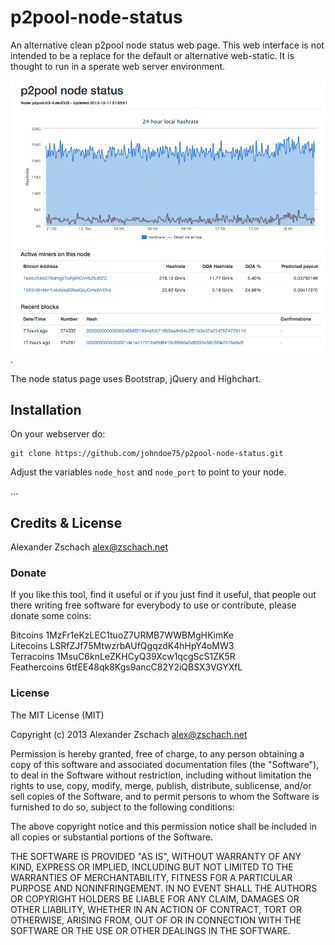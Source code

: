 p2pool-node-status
==================

An alternative clean p2pool node status web page.  This web interface is
not intended to be a replace for the default or alternative web-static. It
is thought to run in a sperate web server environment.

![Screenshot](img/screenshot.png).

The node status page uses Bootstrap, jQuery and Highchart.

## Installation

On your webserver do:

```
git clone https://github.com/johndoe75/p2pool-node-status.git
```

Adjust the variables `node_host` and `node_port` to point to your node.

…

## Credits & License

Alexander Zschach <alex@zschach.net>

### Donate

If you like this tool, find it useful or if you just find it useful, that people out there writing free software for everybody to use or contribute, please donate some coins:

Bitcoins 1MzFr1eKzLEC1tuoZ7URMB7WWBMgHKimKe   
Litecoins LSRfZJf75MtwzrbAUfQgqzdK4hHpY4oMW3   
Terracoins 1MsuC6knLeZKHCyQ39Xcw1qcgScS1ZK5R   
Feathercoins 6tfEE48qk8Kgs9ancC82Y2iQBSX3VGYXfL

### License

The MIT License (MIT)

Copyright (c) 2013 Alexander Zschach alex@zschach.net

Permission is hereby granted, free of charge, to any person obtaining a copy of this software and associated documentation files (the "Software"), to deal in the Software without restriction, including without limitation the rights to use, copy, modify, merge, publish, distribute, sublicense, and/or sell copies of the Software, and to permit persons to whom the Software is furnished to do so, subject to the following conditions:

The above copyright notice and this permission notice shall be included in all copies or substantial portions of the Software.

THE SOFTWARE IS PROVIDED "AS IS", WITHOUT WARRANTY OF ANY KIND, EXPRESS OR IMPLIED, INCLUDING BUT NOT LIMITED TO THE WARRANTIES OF MERCHANTABILITY, FITNESS FOR A PARTICULAR PURPOSE AND NONINFRINGEMENT. IN NO EVENT SHALL THE AUTHORS OR COPYRIGHT HOLDERS BE LIABLE FOR ANY CLAIM, DAMAGES OR OTHER LIABILITY, WHETHER IN AN ACTION OF CONTRACT, TORT OR OTHERWISE, ARISING FROM, OUT OF OR IN CONNECTION WITH THE SOFTWARE OR THE USE OR OTHER DEALINGS IN THE SOFTWARE.
